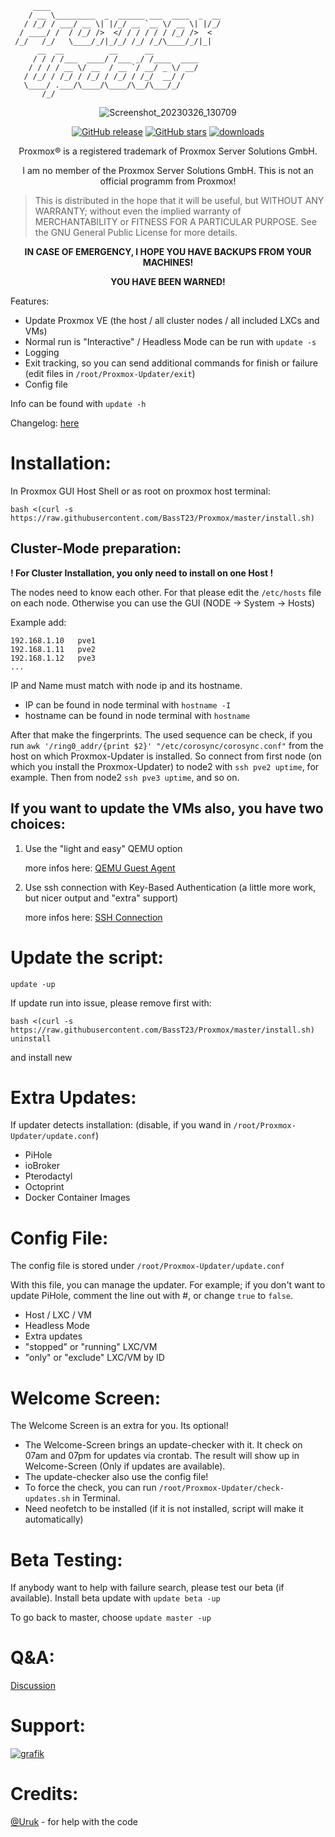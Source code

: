 ```
     ____
    / __ \_________  _  ______ ___  ____  _  __
   / /_/ / ___/ __ \| |/_/ __ `__ \/ __ \| |/_/
  / ____/ /  / /_/ />  </ / / / / / /_/ />  <
 /_/   /_/   \____/_/|_/_/ /_/ /_/\____/_/|_|
      __  __          __      __
     / / / /___  ____/ /___ _/ /____  ____
    / / / / __ \/ __  / __ `/ __/ _ \/ __/
   / /_/ / /_/ / /_/ / /_/ / /_/  __/ /
   \____/ .___/\____/\____/\__/\___/_/
       /_/
```
<div align="center">

![Screenshot_20230326_130709](https://user-images.githubusercontent.com/30832786/227771669-aae7e7f4-b27e-4095-950a-c6fa1f146503.png)

[![GitHub release](https://img.shields.io/github/release/BassT23/Proxmox.svg)](https://GitHub.com/BassT23/Proxmox/releases/)
[![GitHub stars](https://img.shields.io/github/stars/BassT23/Proxmox.svg)](https://github.com/BassT23/Proxmox/stargazers)
[![downloads](https://img.shields.io/github/downloads/BassT23/Proxmox/total.svg)](https://github.com/BassT23/Proxmox/releases)


Proxmox® is a registered trademark of Proxmox Server Solutions GmbH.

I am no member of the Proxmox Server Solutions GmbH. This is not an official programm from Proxmox!

</div>

>  This is distributed in the hope that it will be useful, but
>  WITHOUT ANY WARRANTY; without even the implied warranty of
>  MERCHANTABILITY or FITNESS FOR A PARTICULAR PURPOSE.
>  See the GNU General Public License for more details.

<div align="center">

**IN CASE OF EMERGENCY, I HOPE YOU HAVE BACKUPS FROM YOUR MACHINES!**

**YOU HAVE BEEN WARNED!**

</div>

Features:
- Update Proxmox VE (the host / all cluster nodes / all included LXCs and VMs)
- Normal run is "Interactive" / Headless Mode can be run with `update -s`
- Logging
- Exit tracking, so you can send additional commands for finish or failure (edit files in `/root/Proxmox-Updater/exit`)
- Config file

Info can be found with `update -h`

Changelog: [here](https://github.com/BassT23/Proxmox/blob/beta/change.log)


# Installation:
In Proxmox GUI Host Shell or as root on proxmox host terminal:
```
bash <(curl -s https://raw.githubusercontent.com/BassT23/Proxmox/master/install.sh)
```

## Cluster-Mode preparation:
**! For Cluster Installation, you only need to install on one Host !**

The nodes need to know each other. For that please edit the `/etc/hosts` file on each node. Otherwise you can use the GUI (NODE -> System -> Hosts)

Example add:
```
192.168.1.10   pve1
192.168.1.11   pve2
192.168.1.12   pve3
...
```
IP and Name must match with node ip and its hostname.
- IP can be found in node terminal with `hostname -I`
- hostname can be found in node terminal with `hostname`

After that make the fingerprints.
The used sequence can be check, if you run `awk '/ring0_addr/{print $2}' "/etc/corosync/corosync.conf"` from the host on which Proxmox-Updater is installed.
So connect from first node (on which you install the Proxmox-Updater) to node2 with `ssh pve2 uptime`, for example. Then from node2 `ssh pve3 uptime`, and so on.


## If you want to update the VMs also, you have two choices:
1. Use the "light and easy" QEMU option

     more infos here: [QEMU Guest Agent](https://pve.proxmox.com/wiki/Qemu-guest-agent)

2. Use ssh connection with Key-Based Authentication (a little more work, but nicer output and "extra" support)

     more infos here: [SSH Connection](https://github.com/BassT23/Proxmox/blob/development/ssh.md)


# Update the script:
`update -up`

If update run into issue, please remove first with:
```
bash <(curl -s https://raw.githubusercontent.com/BassT23/Proxmox/master/install.sh) uninstall
```
and install new


# Extra Updates:
If updater detects installation: (disable, if you wand in `/root/Proxmox-Updater/update.conf`)
- PiHole
- ioBroker
- Pterodactyl
- Octoprint
- Docker Container Images


# Config File:
The config file is stored under `/root/Proxmox-Updater/update.conf`

With this file, you can manage the updater. For example; if you don't want to update PiHole, comment the line out with #, or change `true` to `false`.

- Host / LXC / VM
- Headless Mode
- Extra updates
- "stopped" or "running" LXC/VM
- "only" or "exclude" LXC/VM by ID


# Welcome Screen:
The Welcome Screen is an extra for you. Its optional!

- The Welcome-Screen brings an update-checker with it. It check on 07am and 07pm for updates via crontab. The result will show up in Welcome-Screen (Only if updates are available).
- The update-checker also use the config file!
- To force the check, you can run `/root/Proxmox-Updater/check-updates.sh` in Terminal.
- Need neofetch to be installed (if it is not installed, script will make it automatically)


# Beta Testing:
If anybody want to help with failure search, please test our beta (if available).
Install beta update with `update beta -up`

To go back to master, choose `update master -up`

# Q&A:
[Discussion](https://github.com/BassT23/Proxmox/discussions/60)


# Support:
[![grafik](https://user-images.githubusercontent.com/30832786/227482640-e7800e89-32a6-44fc-ad3b-43eef5cdc4d4.png)](https://ko-fi.com/basst)

# Credits:
[@Uruk](https://github.com/Uruknara) - for help with the code
